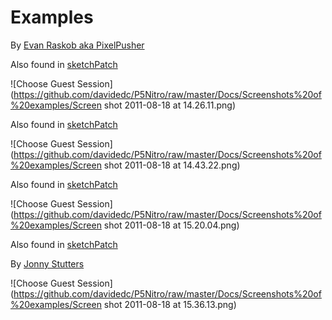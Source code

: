 Examples
=====


By [Evan Raskob aka PixelPusher](http://pixelist.info/)

Also found in [sketchPatch](http://www.sketchpatch.net/view/Kcijupo6Snp/)

![Choose Guest Session](https://github.com/davidedc/P5Nitro/raw/master/Docs/Screenshots%20of%20examples/Screen shot 2011-08-18 at 14.26.11.png)

Also found in [sketchPatch](http://www.sketchpatch.net/view/qObeeyq1VYH/)

![Choose Guest Session](https://github.com/davidedc/P5Nitro/raw/master/Docs/Screenshots%20of%20examples/Screen shot 2011-08-18 at 14.43.22.png)

Also found in [sketchPatch](http://www.sketchpatch.net/view/In6P5Lsczcy/Pixels)

![Choose Guest Session](https://github.com/davidedc/P5Nitro/raw/master/Docs/Screenshots%20of%20examples/Screen shot 2011-08-18 at 15.20.04.png)

Also found in [sketchPatch](http://www.sketchpatch.net/view/B64Uqgt85bz/Cardart-v4)

By [Jonny Stutters](http://jeremah.co.uk/)

![Choose Guest Session](https://github.com/davidedc/P5Nitro/raw/master/Docs/Screenshots%20of%20examples/Screen shot 2011-08-18 at 15.36.13.png)
